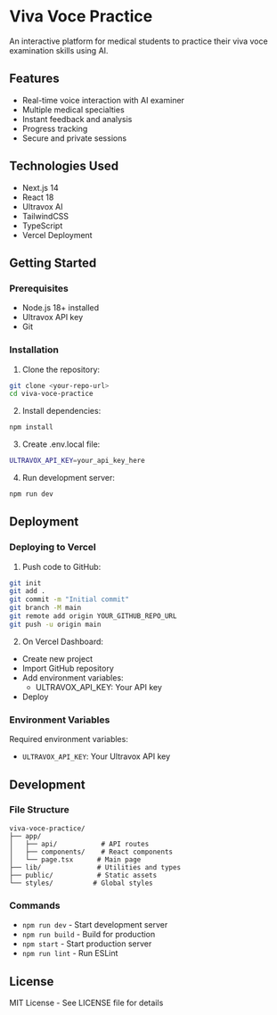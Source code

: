 # Viva Voce Practice

An interactive platform for medical students to practice their viva voce examination skills using AI.

## Features

- Real-time voice interaction with AI examiner
- Multiple medical specialties
- Instant feedback and analysis
- Progress tracking
- Secure and private sessions

## Technologies Used

- Next.js 14
- React 18
- Ultravox AI
- TailwindCSS
- TypeScript
- Vercel Deployment

## Getting Started

### Prerequisites

- Node.js 18+ installed
- Ultravox API key
- Git

### Installation

1. Clone the repository:
```bash
git clone <your-repo-url>
cd viva-voce-practice
```

2. Install dependencies:
```bash
npm install
```

3. Create .env.local file:
```bash
ULTRAVOX_API_KEY=your_api_key_here
```

4. Run development server:
```bash
npm run dev
```

## Deployment

### Deploying to Vercel

1. Push code to GitHub:
```bash
git init
git add .
git commit -m "Initial commit"
git branch -M main
git remote add origin YOUR_GITHUB_REPO_URL
git push -u origin main
```

2. On Vercel Dashboard:
- Create new project
- Import GitHub repository
- Add environment variables:
  - ULTRAVOX_API_KEY: Your API key
- Deploy

### Environment Variables

Required environment variables:
- `ULTRAVOX_API_KEY`: Your Ultravox API key

## Development

### File Structure

```
viva-voce-practice/
├── app/
│   ├── api/           # API routes
│   ├── components/    # React components
│   └── page.tsx      # Main page
├── lib/              # Utilities and types
├── public/           # Static assets
└── styles/          # Global styles
```

### Commands

- `npm run dev` - Start development server
- `npm run build` - Build for production
- `npm start` - Start production server
- `npm run lint` - Run ESLint

## License

MIT License - See LICENSE file for details
